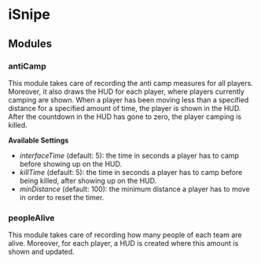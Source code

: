 # iSnipe

## Modules

### antiCamp
This module takes care of recording the anti camp measures for all players. Moreover, it also draws the HUD for each player, where players currently camping are shown. When a player has been moving less than a specified distance for a specified amount of time, the player is shown in the HUD. After the countdown in the HUD has gone to zero, the player camping is killed.

__Available Settings__
- _interfaceTime_ (default: 5): the time in seconds a player has to camp before showing up on the HUD.
- _killTime_ (default: 5): the time in seconds a player has to camp before being killed, after showing up on the HUD.
- _minDistance_ (default: 100): the minimum distance a player has to move in order to reset the timer.

### peopleAlive
This module takes care of recording how many people of each team are alive. Moreover, for each player, a HUD is created where this amount is shown and updated.


